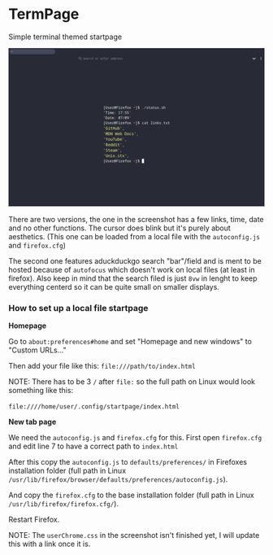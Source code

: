 # TermPage

Simple terminal themed startpage

![Screenshot](screenshot.png?raw=true "Screenshot")

There are two versions, the one in the screenshot has a few links, time, date and no other functions. The cursor does blink but it's purely about aesthetics. (This one can be loaded from a local file with the `autoconfig.js` and `firefox.cfg`)

The second one features aduckduckgo search "bar"/field and is ment to be hosted because of `autofocus` which doesn't work on local files (at least in firefox). Also keep in mind that the search filed is just `8vw` in lenght to keep everything centerd so it can be quite small on smaller displays.

### How to set up a local file startpage

**Homepage**

Go to `about:preferences#home` and set "Homepage and new windows" to "Custom URLs..."

Then add your file like this: `file:///path/to/index.html`

NOTE: There has to be 3 `/` after `file:` so the full path on Linux would look something like this:

`file:////home/user/.config/startpage/index.html`

**New tab page**

We need the `autoconfig.js` and `firefox.cfg` for this. First open `firefox.cfg` and edit line 7 to have a correct path to `index.html`

After this copy the `autoconfig.js` to `defaults/preferences/` in Firefoxes installation folder (full path in Linux `/usr/lib/firefox/browser/defaults/preferences/autoconfig.js`).

And copy the `firefox.cfg` to the base installation folder (full path in Linux `/usr/lib/firefox/firefox.cfg/`).

Restart Firefox.


NOTE: The `userChrome.css` in the screenshot isn't finished yet, I will update this with a link once it is.
